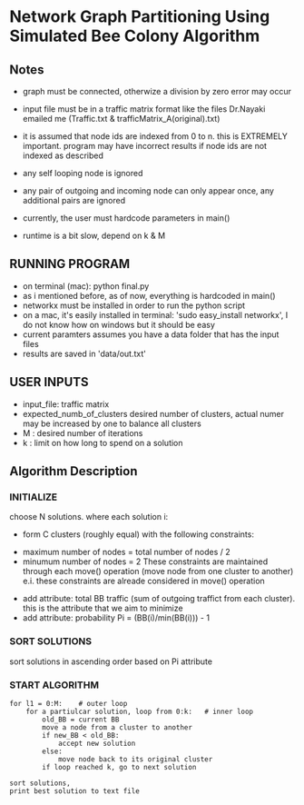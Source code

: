 # Network Graph Partitioning Using Simulated Bee Colony Algorithm 

## Notes

* graph must be connected, otherwize a division by zero error may occur

* input file must be in a traffic matrix format like the files Dr.Nayaki emailed me (Traffic.txt & trafficMatrix_A(original).txt)

* it is assumed that node ids are indexed from 0 to n. this is EXTREMELY important. 
  program may have incorrect results if node ids are not indexed as described 

* any self looping node is ignored 

* any pair of outgoing and incoming node can only appear once, any additional pairs are ignored 

* currently, the user must hardcode parameters in main()

* runtime is a bit slow, depend on k & M

## RUNNING PROGRAM
* on terminal (mac): python final.py 
* as i mentioned before, as of now, everything is hardcoded in main() 
* networkx must be installed in order to run the python script
* on a mac, it's easily installed in terminal: 'sudo easy_install networkx', I do not know how on windows but it should be easy
* current paramters assumes you have a data folder that has the input files
* results are saved in 'data/out.txt'

	

## USER INPUTS
* input_file: traffic matrix 
* expected_numb_of_clusters 
 desired number of clusters, actual numer may be increased by one to balance all clusters 
* M : desired number of iterations 
* k : limit on how long to spend on a solution 

## Algorithm Description 
### INITIALIZE
 choose N solutions. where each solution i: 
* form C clusters (roughly equal) with the following constraints:
 - maximum number of nodes = total number of nodes / 2 
 - minumum number of nodes = 2 
  These constraints are maintained through each move() operation (move node from one cluster to another) e.i. these constraints are alreade considered in move() operation
* add attribute: total BB traffic (sum of outgoing traffict from each cluster). this is the attribute that we aim to minimize 
* add attribute: probability Pi = (BB(i)/min(BB(i))) - 1

### SORT SOLUTIONS
 sort solutions in ascending order based on Pi attribute

### START ALGORITHM
```
for l1 = 0:M:    # outer loop
	for a partiulcar solution, loop from 0:k:   # inner loop
		old_BB = current BB
		move a node from a cluster to another 
		if new_BB < old_BB: 
			accept new solution 
		else: 
			move node back to its original cluster
		if loop reached k, go to next solution 

sort solutions, 
print best solution to text file 
```
